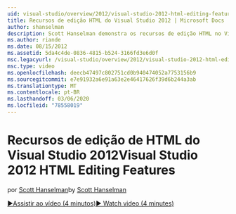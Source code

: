 ```yaml
---
uid: visual-studio/overview/2012/visual-studio-2012-html-editing-features
title: Recursos de edição HTML do Visual Studio 2012 | Microsoft Docs
author: shanselman
description: Scott Hanselman demonstra os recursos de edição HTML no Visual Studio 2012.
ms.author: riande
ms.date: 08/15/2012
ms.assetid: 5da4c4de-0836-4815-b524-3166fd3e6d0f
msc.legacyurl: /visual-studio/overview/2012/visual-studio-2012-html-editing-features
msc.type: video
ms.openlocfilehash: deecb47497c802751cd0b940474052a7753156b9
ms.sourcegitcommit: e7e91932a6e91a63e2e46417626f39d6b244a3ab
ms.translationtype: MT
ms.contentlocale: pt-BR
ms.lasthandoff: 03/06/2020
ms.locfileid: "78558019"
---
```

# <a name="visual-studio-2012-html-editing-features"></a><span data-ttu-id="90518-103">Recursos de edição de HTML do Visual Studio 2012</span><span class="sxs-lookup"><span data-stu-id="90518-103">Visual Studio 2012 HTML Editing Features</span></span>

<span data-ttu-id="90518-104">por [Scott Hanselman](https://github.com/shanselman)</span><span class="sxs-lookup"><span data-stu-id="90518-104">by [Scott Hanselman](https://github.com/shanselman)</span></span>

[<span data-ttu-id="90518-105">&#9654;Assistir ao vídeo (4 minutos)</span><span class="sxs-lookup"><span data-stu-id="90518-105">&#9654; Watch video (4 minutes)</span></span>](https://channel9.msdn.com/Blogs/ASP-NET-Site-Videos/visual-studio-2012-html-editing-features)
